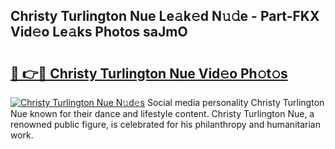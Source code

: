 ## Christy Turlington Nue Le𝚊k𝚎d N𝚞𝚍e - Part-FKX Vid𝚎o Le𝚊ks Photos saJmO

# <h2><a href="http://fb63lo.evod.top/?m=Christy+Turlington+Nue">🔗 👉🔴 Christy Turlington Nue Vid𝚎o Ph𝚘t𝚘s</a></h2>

[![Christy Turlington Nue N𝚞d𝚎s](https://i.imgur.com/8V9OHl7.gif)](http://fb63lo.evod.top/?m=Christy+Turlington+Nue)
Social media personality Christy Turlington Nue known for their dance and lifestyle content. Christy Turlington Nue, a renowned public figure, is celebrated for his philanthropy and humanitarian work. 
